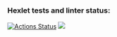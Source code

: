### Hexlet tests and linter status:
[![Actions Status](https://github.com/DUSHA20/java-project-61/workflows/hexlet-check/badge.svg)](https://github.com/DUSHA20/java-project-61/actions)
<a href="https://codeclimate.com/github/DUSHA20/java-project-61/maintainability"><img src="https://api.codeclimate.com/v1/badges/5097e77c7ad9ed9343e3/maintainability" /></a>
